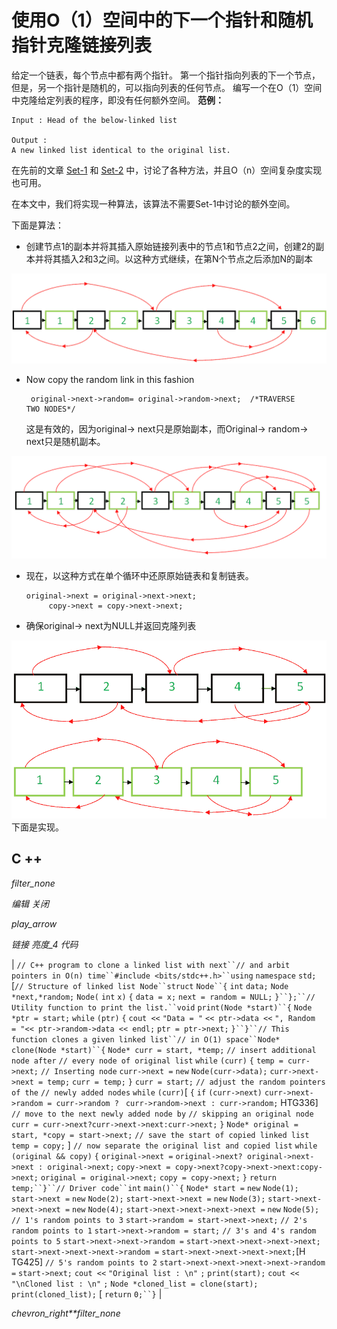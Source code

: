 # 使用O（1）空间中的下一个指针和随机指针克隆链接列表

给定一个链表，每个节点中都有两个指针。 第一个指针指向列表的下一个节点，但是，另一个指针是随机的，可以指向列表的任何节点。 编写一个在O（1）空间中克隆给定列表的程序，即没有任何额外空间。
**范例：**

```
Input : Head of the below-linked list

Output :
A new linked list identical to the original list.

```

在先前的文章 [Set-1](https://www.geeksforgeeks.org/a-linked-list-with-next-and-arbit-pointer/) 和 [Set-2](https://www.geeksforgeeks.org/clone-linked-list-next-arbit-pointer-set-2/) 中，讨论了各种方法，并且O（n）空间复杂度实现也可用。

在本文中，我们将实现一种算法，该算法不需要Set-1中讨论的额外空间。

下面是算法：

*   创建节点1的副本并将其插入原始链接列表中的节点1和节点2之间，创建2的副本并将其插入2和3之间。以这种方式继续，在第N个节点之后添加N的副本

![](img/7e1496dcc505d9ae9e3bd8b6634aa1de.png)

*   Now copy the random link in this fashion

    ```
     original->next->random= original->random->next;  /*TRAVERSE 
    TWO NODES*/

    ```

    这是有效的，因为original-> next只是原始副本，而Original-> random-> next只是随机副本。

![](img/0f41bee66b12c9757ddf2f2a3dd16d83.png)

*   现在，以这种方式在单个循环中还原原始链表和复制链表。

    ```
    original->next = original->next->next;
         copy->next = copy->next->next;
    ```

*   确保original-> next为NULL并返回克隆列表

![](img/abdbc119f4766eedcd31f8f5db4b08d6.png)
下面是实现。

## C ++

*filter_none*

*编辑*
*关闭*

*play_arrow*

*链接*
*亮度_4*
*代码*

| `// C++ program to clone a linked list with next``// and arbit pointers in O(n) time``#include <bits/stdc++.h>``using` `namespace` `std;` [`// Structure of linked list Node``struct` `Node``{` `int` `data;` `Node *next,*random;` `Node(` `int` `x)` `{` `data = x;` `next = random = NULL;` `}``};``// Utility function to print the list.``void` `print(Node *start)``{` `Node *ptr = start;` `while` `(ptr)` `{` `cout <<` `"Data = "` `<< ptr->data <<` `", Random  = "`​​ `<< ptr->random->data << endl;` `ptr = ptr->next;` `}``}``// This function clones a given linked list``// in O(1) space``Node* clone(Node *start)``{` `Node* curr = start, *temp;` `// insert additional node after` `// every node of original list` `while` `(curr)` `{` `temp = curr->next;` `// Inserting node` `curr->next =` `new` `Node(curr->data);` `curr->next->next = temp;` `curr = temp;` `}` `curr = start;` `// adjust the random pointers of the` `// newly added nodes` `while` `(curr)`[  `{` `if` `(curr->next)` `curr->next->random = curr->random ? ` `curr->random->next : curr->random;` HTG336] `// move to the next newly added node by` `// skipping an original node` `curr = curr->next?curr->next->next:curr->next;` `}` `Node* original = start, *copy = start->next;` `// save the start of copied linked list` `temp = copy;` ] `// now separate the original list and copied list` `while` `(original && copy)` `{` `original->next =` `original->next? original->next->next : original->next;` `copy->next = copy->next?copy->next->next:copy->next;` `original = original->next;` `copy = copy->next;` `}` `return` `temp;``}``// Driver code``int` `main()``{` `Node* start =` `new` `Node(1);` `start->next =` `new` `Node(2);` `start->next->next =` `new` `Node(3);` `start->next->next->next =` `new` `Node(4);` `start->next->next->next->next =` `new` `Node(5);` `// 1's random points to 3` `start->random = start->next->next;` `// 2's random points to 1` `start->next->random = start;` `// 3's and 4's random points to 5` `start->next->next->random =` `start->next->next->next->next;` `start->next->next->next->random =` `start->next->next->next->next;`[H TG425]  `// 5's random points to 2` `start->next->next->next->next->random =` `start->next;` `cout <<` `"Original list : \n"` `;` `print(start);` `cout <<` `"\nCloned list : \n"` `;` `Node *cloned_list = clone(start);` `print(cloned_list);` [ `return` `0;``}` |

*chevron_right**filter_none*
